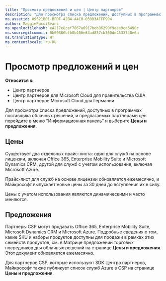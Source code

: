 ```yaml
---
title: "Просмотр предложений и цен | Центр партнеров"
description: "Для просмотра списка предложений, доступных в программах поставщика облачных решений, и предлагаемых партнерами цен перейдите в меню &quot;Информационная панель&quot; и выберите &quot;Цены и предложения&quot;."
ms.assetid: 09521B01-BFDF-42B4-A4C0-039D3AFFF994
author: MaggiePucciEvans
ms.openlocfilehash: e4217e8cef7067a6917beb86299f9eee9ea6490c
ms.sourcegitcommit: 0b00306bfb0b406e64ad857cb360de4533740e6a
ms.translationtype: HT
ms.contentlocale: ru-RU
---
```

# <a name="see-offers-and-pricing"></a>Просмотр предложений и цен

**Относится к:**

-  Центр партнеров
-  Центр партнеров для Microsoft Cloud для правительства США
-  Центр партнеров Microsoft Cloud для Германии

Для просмотра списка предложений, доступных в программах поставщика облачных решений, и предлагаемых партнерами цен перейдите в меню "Информационная панель" и выберите **Цены и предложения**.

## <a name="pricing"></a>Цены


Существует два отдельных прайс-листа: один для служб на основе лицензии, включая Office 365, Enterprise Mobility Suite и Microsoft Dynamics CRM, другой для служб с учетом использования, включая Microsoft Azure.

Прайс-лист для служб на основе лицензии обновляется ежемесячно, и Майкрософт выпускает новые цены за 30 дней до вступления их в силу.

Цены с учетом использования являются динамическими и часто меняются.

## <a name="offers"></a>Предложения


Партнеры CSP могут продавать Office 365, Enterprise Mobility Suite, Microsoft Dynamics CRM и Microsoft Azure. Подробные сведения о том, какие SKU и наборы продуктов доступны для продажи в рамках этих семейств продуктов, см. в Матрице предложений торговых посредников для облачных решений на странице **Цены и предложения**. Этот документ обновляется ежемесячно.

Для партнеров CSP, которые используют SDK Центра партнеров, Майкрософт также публикует список служб Azure в CSP на странице **Цены и предложения**.

 

 



